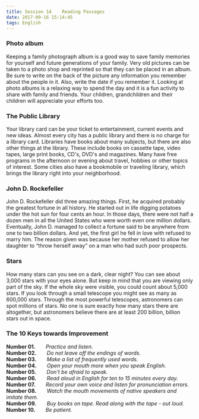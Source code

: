```yaml
---
title: Session 14    Reading Passages
date: 2017-09-16 15:14:45
tags: English
---
```

### Photo album
Keeping a family photograph album is a good way to save family memories for yourself and future generations of your family.  Very old pictures can be taken to a photo shop and reprinted so that they can be placed in an album.  Be sure to write on the back of the picture any information you remember about the people in it.  Also, write the date if you remember it.  Looking at photo albums is a relaxing way to spend the day and it is a fun activity to share with family and friends.  Your children, grandchildren and their children will appreciate your efforts too.

### The Public Library
Your library card can be your ticket to entertainment, current events and new ideas.  Almost every city has a public library and there is no charge for a library card.  Libraries have books about many subjects, but there are also other things at the library.  These include books on cassette tape, video tapes, large print books, CD's, DVD's and magazines.  Many have free programs in the afternoon or evening about travel, hobbies or other topics of interest.  Some cities also have a bookmobile or traveling library, which brings the library right into your neighborhood.

### John D. Rockefeller
John D. Rockefeller did three amazing things.  First, he acquired probably the greatest fortune in all history.  He started out in life digging potatoes under the hot sun for four cents an hour.  In those days, there were not half a dozen men in all the United States who were worth even one million dollars.  Eventually, John D. managed to collect a fortune said to be anywhere from one to two billion dollars.  And yet, the first girl he fell in love with refused to marry him.  The reason given was because her mother refused to allow her daughter to “throw herself away” on a man who had such poor prospects.

### Stars
How many stars can you see on a dark, clear night?  You can see about 3,000 stars with your eyes alone.  But keep in mind that you are viewing only part of the sky.  If the whole sky were visible, you could count about 5,000 stars.  If you look through a small telescope you might see as many as 600,000 stars.  Through the most powerful telescopes, astronomers can spot millions of stars.  No one is sure exactly how many stars there are altogether, but astronomers believe there are at least 200 billion, billion stars out in space.

### The 10 Keys towards Improvement
**Number 01.**&emsp;&emsp;*Practice and listen.*  
**Number 02.**&emsp;&emsp;*Do not leave off the endings of words.*  
**Number 03.**&emsp;&emsp;*Make a list of frequently used words.*   
**Number 04.**&emsp;&emsp;*Open your mouth more when you speak English.*    
**Number 05.**&emsp;&emsp;*Don't be afraid to speak.*   
**Number 06.**&emsp;&emsp;*Read aloud in English for ten to 15 minutes every day.*   
**Number 07.**&emsp;&emsp;*Record your own voice and listen for pronunciation errors.*   
**Number 08.**&emsp;&emsp;*Watch the mouth movements of native speakers and imitate them.*   
**Number 09.**&emsp;&emsp;*Buy books on tape. Read along with the tape - out loud.*  
**Number 10.**&emsp;&emsp;*Be patient.*
